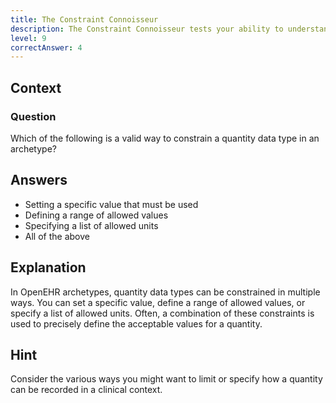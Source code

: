 ```yaml
---
title: The Constraint Connoisseur
description: The Constraint Connoisseur tests your ability to understand and apply constraints in OpenEHR archetypes!
level: 9
correctAnswer: 4
---
```


## Context

### Question

Which of the following is a valid way to constrain a quantity data type in an archetype?

## Answers

- Setting a specific value that must be used
- Defining a range of allowed values
- Specifying a list of allowed units
- All of the above

## Explanation

In OpenEHR archetypes, quantity data types can be constrained in multiple ways. You can set a specific value, define a range of allowed values, or specify a list of allowed units. Often, a combination of these constraints is used to precisely define the acceptable values for a quantity.

## Hint

Consider the various ways you might want to limit or specify how a quantity can be recorded in a clinical context.
